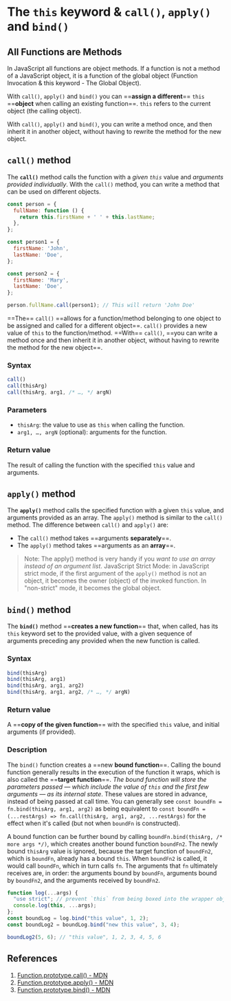 # The `this` keyword & `call()`, `apply()` and `bind()`

## All Functions are Methods

In JavaScript all functions are object methods. If a function is not a method of a JavaScript object, it is a function of the global object (Function Invocation & this keyword - The Global Object).

With ```call()```, ```apply()``` and ```bind()``` you can ==**assign a different**== `this` ==**object** when calling an existing function==. `this` refers to the current object (the calling object).

With ```call()```, ```apply()``` and ```bind()```, you can write a method once, and then inherit it in another object, without having to rewrite the method for the new object.

## ```call()``` method

The **`call()`** method calls the function with a _given `this`_ value and _arguments provided individually_.
With the ```call()``` method, you can write a method that can be used on different objects.

```js
const person = {
  fullName: function () {
    return this.firstName + ' ' + this.lastName;
  },
};

const person1 = {
  firstName: 'John',
  lastName: 'Doe',
};

const person2 = {
  firstName: 'Mary',
  lastName: 'Doe',
};

person.fullName.call(person1); // This will return 'John Doe'
```

==The== `call()` ==allows for a function/method belonging to one object to be assigned and called for a different object==. `call()` provides a new value of `this` to the function/method. ==With== `call()`, ==you can write a method once and then inherit it in another object, without having to rewrite the method for the new object==.

### Syntax

```js
call()
call(thisArg)
call(thisArg, arg1, /* …, */ argN)
```

### Parameters

- `thisArg`: the value to use as `this` when calling the function.
- `arg1, …, argN` (optional): arguments for the function.

### Return value

The result of calling the function with the specified `this` value and arguments.

## ```apply()``` method

The **`apply()`** method calls the specified function with a given `this` value, and arguments provided as an array. The ```apply()``` method is similar to the ```call()``` method. The difference between ```call()``` and ```apply()``` are:

- The ```call()``` method takes ==arguments **separately**==.
- The ```apply()``` method takes ==arguments as an **array**==.

> Note: The apply() method is very handy if you _want to use an array instead of an argument list_. JavaScript Strict Mode: in JavaScript strict mode, if the first argument of the ```apply()``` method is not an object, it becomes the owner (object) of the invoked function. In "non-strict" mode, it becomes the global object.

## ```bind()``` method

The **`bind()`** method ==**creates a new function**== that, when called, has its `this` keyword set to the provided value, with a given sequence of arguments preceding any provided when the new function is called.

### Syntax

```js
bind(thisArg)
bind(thisArg, arg1)
bind(thisArg, arg1, arg2)
bind(thisArg, arg1, arg2, /* …, */ argN)
```

### Return value

A ==**copy of the given function**== with the specified `this` value, and initial arguments (if provided).

### Description

The `bind()` function creates a ==new **bound function**==. Calling the bound function generally results in the execution of the function it wraps, which is also called the ==**target function**==. _The bound function will store the parameters passed — which include the value of `this` and the first few arguments — as its internal state_. These values are stored in advance, instead of being passed at call time. You can generally see `const boundFn = fn.bind(thisArg, arg1, arg2)` as being equivalent to `const boundFn = (...restArgs) => fn.call(thisArg, arg1, arg2, ...restArgs)` for the effect when it's called (but not when `boundFn` is constructed).

A bound function can be further bound by calling `boundFn.bind(thisArg, /* more args */)`, which creates another bound function `boundFn2`. The newly bound `thisArg` value is ignored, because the target function of `boundFn2`, which is `boundFn`, already has a bound `this`. When `boundFn2` is called, it would call `boundFn`, which in turn calls `fn`. The arguments that `fn` ultimately receives are, in order: the arguments bound by `boundFn`, arguments bound by `boundFn2`, and the arguments received by `boundFn2`.

```js
function log(...args) {
  "use strict"; // prevent `this` from being boxed into the wrapper object
  console.log(this, ...args);
};
const boundLog = log.bind("this value", 1, 2);
const boundLog2 = boundLog.bind("new this value", 3, 4);

boundLog2(5, 6); // "this value", 1, 2, 3, 4, 5, 6
```

## References

1. [Function.prototype.call() - MDN](https://developer.mozilla.org/en-US/docs/Web/JavaScript/Reference/Global_Objects/Function/call)
2. [Function.prototype.apply() - MDN](https://developer.mozilla.org/en-US/docs/Web/JavaScript/Reference/Global_Objects/Function/apply)
3. [Function.prototype.bind() - MDN](https://developer.mozilla.org/en-US/docs/Web/JavaScript/Reference/Global_Objects/Function/bind)
